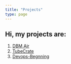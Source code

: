 ```yaml
---
title: "Projects"
type: page
---
```


## Hi, my projects are:

1. [DBM Air](/projects/dbm-air)
2. [TubeCrate](/projects/tubecrate)
3. [Devops-Begnning](/projects/devops-begnning)
